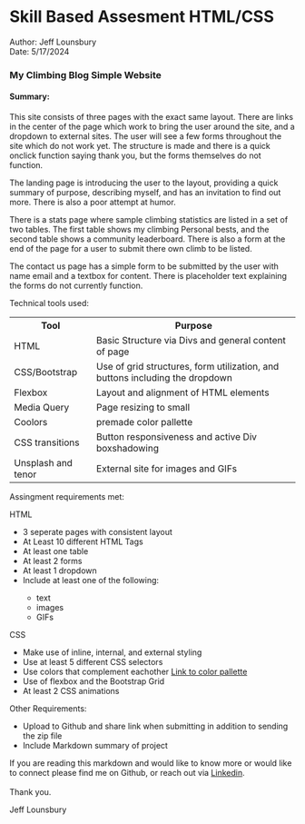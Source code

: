 <h1> Skill Based Assesment HTML/CSS</h1>

<p>Author: Jeff Lounsbury<br>
Date: 5/17/2024</p>

<h3>My Climbing Blog Simple Website</h3>

<h4>Summary:</h4>
<p>This site consists of three pages with the exact same layout. There are links in the center of the page which work to bring the user around the site, and a dropdown to external sites. The user will see a few forms throughout the site which do not work yet. The structure is made and there is a quick onclick function saying thank you, but the forms themselves do not function.</p>
<p>The landing page is introducing the user to the layout, providing a quick summary of purpose,  describing myself, and has an invitation to find out more. There is also a poor attempt at humor.</p>
<p>There is a stats page where sample climbing statistics are listed in a set of two tables. The first table shows my climbing Personal bests, and the second table shows a community leaderboard. There is also a form at the end of the page for a user to submit there own climb to be listed.</p>
<p>The contact us page has a simple form to be submitted by the user with name email and a textbox for content.  There is placeholder text explaining the forms do not currently function.</p>
<label>Technical tools used:</label>
<table>
    <tr>
        <th>Tool</th>
        <th>Purpose</th>
    </tr>
    <tr>
        <td>HTML</td>
        <td>Basic Structure via Divs and general content of page</td>
    </tr>
    <tr>
        <td>CSS/Bootstrap</td>
        <td>Use of grid structures, form utilization, and buttons including the dropdown</td>
    </tr>
    <tr>
        <td>Flexbox</td>
        <td>Layout and alignment of HTML elements</td>
    </tr>
    <tr>
        <td>Media Query</td>
        <td>Page resizing to small</td>
    </tr>
    <tr>
        <td>Coolors</td>
        <td>premade color pallette</td>
    </tr>
    <tr>
        <td>CSS transitions</td>
        <td>Button responsiveness and active Div boxshadowing</td>
    </tr>
    <tr>
        <td>Unsplash and tenor</td>
        <td>External site for images and GIFs</td>
    </tr>
    </table>
<p>Assingment requirements met:</p>
<label>HTML</label>
<ul>
<li>3 seperate pages with consistent layout</li>
<li>At Least 10 different HTML Tags</li>
<li>At least one table</li>
<li>At least 2 forms</li>
<li>At least 1 dropdown</li>
<li>Include at least one of the following:</li>
    <ul>
        <li>text</li>
        <li>images</li>
        <li>GIFs</li>
    </ul>
</ul>
<label>CSS</label>
<ul>
<li>Make use of inline, internal, and external styling</li>
<li>Use at least 5 different CSS selectors</li>
<li>Use colors that complement eachother <a href="https://coolors.co/palette/582f0e-7f4f24-936639-a68a64-b6ad90-c2c5aa-a4ac86-656d4a-414833-333d29">Link to color pallette</a></li>
<li>Use of flexbox and the Bootstrap Grid</li>
<li>At least 2 CSS animations</li>
</ul>
<label>Other Requirements:</label>
<ul>
<li>Upload to Github and share link when submitting in addition to sending the zip file</li>
<li>Include Markdown summary of project</li>
</ul>

<p>If you are reading this markdown and would like to know more or would like to connect please find me on Github, or reach out via <a href="https://www.linkedin.com/in/jeff-lounsbury-180a8221/">Linkedin</a>. <br><br>Thank you.</p>
<p>Jeff Lounsbury</p>